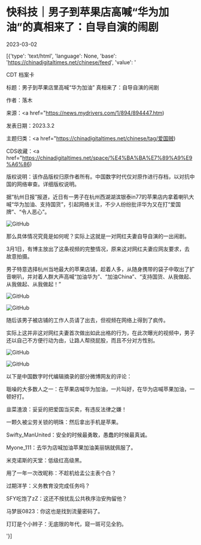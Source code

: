 # 快科技｜男子到苹果店高喊“华为加油”的真相来了：自导自演的闹剧

2023-03-02

[{'type': 'text/html', 'language': None, 'base': 'https://chinadigitaltimes.net/chinese/feed', 'value': '

CDT 档案卡

标题：男子到苹果店里高喊“华为加油” 真相来了：自导自演的闹剧

作者：落木

来源：<a href="https://news.mydrivers.com/1/894/894447.htm)

发表日期：2023.3.2

主题归类：<a href="https://chinadigitaltimes.net/chinese/tag/爱国贼)

CDS收藏：<a href="https://chinadigitaltimes.net/space/%E4%BA%BA%E7%89%A9%E9%A6%86)

版权说明：该作品版权归原作者所有。中国数字时代仅对原作进行存档，以对抗中国的网络审查。详细版权说明。





据“杭州日报”报道，近日有一男子在杭州西湖湖滨银泰in77的苹果店内拿着喇叭大喊“华为加油、支持国货”，引起网络关注，不少人纷纷批评华为又在打“爱国牌”、“令人恶心”。

![GitHub](https://chinadigitaltimes.net/chinese/files/2023/03/image-1677745846940.png)



那么具体情况究竟是如何呢？实际上这就是一对网红夫妻自导自演的一出闹剧。

3月1日，有博主放出了这条视频的完整情况，原来这对网红夫妻应网友要求，去故意拍摄。



男子特意选择杭州当地最大的苹果店铺，趁着人多，从随身携带的袋子中取出了扩音喇叭，并对着人群大声高喊“加油华为”、“加油China”、“支持国货、从我做起、从我做起、从我做起！”

![GitHub](https://chinadigitaltimes.net/chinese/files/2023/03/image-1677746056580.png)

![GitHub](https://chinadigitaltimes.net/chinese/files/2023/03/image-1677746061967.png)

随后该男子被店铺的工作人员请了出去，但视频在网络上得到了疯传。

实际上这并非这对网红夫妻首次做出如此出格的行为，在此次曝光的视频中，男子还以自己不方便行动为由，让路人帮挠屁股，而且不分对方性别。

![GitHub](https://chinadigitaltimes.net/chinese/files/2023/03/image-1677746094700.png)

![GitHub](https://chinadigitaltimes.net/chinese/files/2023/03/image-1677746099643.png)

以下是中国数字时代编辑摘录的部分微博网友的评论：



聒噪的大多数人之一：在苹果店喊华为加油，一片叫好，在华为店喊苹果加油，一顿好打。

韭菜渣浪：妥妥的把爱国当买卖，有违反法律之嫌！

一颗久被尘劳关锁的明珠：然后拿出手机是苹果。

Swifty_ManUnited：安全的时候最勇敢，愚蠢的时候最真诚。

Myone_111：去华为店喊加油苹果加油美丽锅就佩服了。

米克诺斯的天堂：低级红高级黑。

用了一年一次改昵称：不趁机给孟公主表个白？

过期洋芋：义务教育没完成任务吗？

SFY吃饱了zZ：这还不按扰乱公共秩序治安拘留他？

马梦辰0823：你这也是找到流量密码了。

玎玎是个小辫子：无底限的年代，窥一斑可见全豹。

'}]